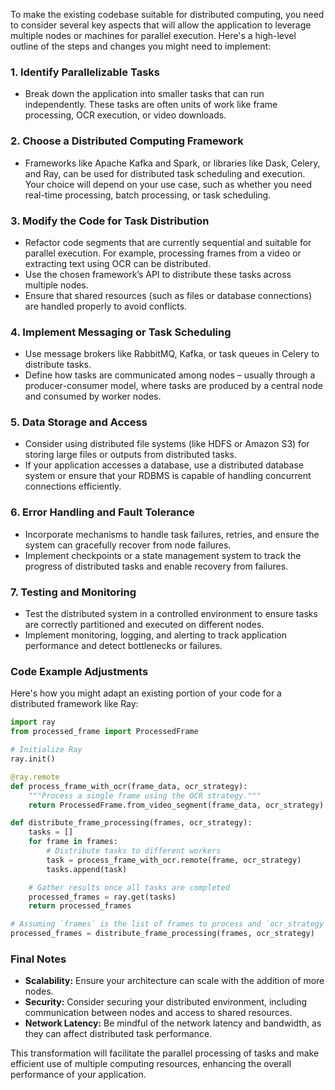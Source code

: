 To make the existing codebase suitable for distributed computing, you need to consider several key aspects that will allow the application to leverage multiple nodes or machines for parallel execution. Here's a high-level outline of the steps and changes you might need to implement:

### 1. **Identify Parallelizable Tasks**
   - Break down the application into smaller tasks that can run independently. These tasks are often units of work like frame processing, OCR execution, or video downloads.

### 2. **Choose a Distributed Computing Framework**
   - Frameworks like Apache Kafka and Spark, or libraries like Dask, Celery, and Ray, can be used for distributed task scheduling and execution. Your choice will depend on your use case, such as whether you need real-time processing, batch processing, or task scheduling.

### 3. **Modify the Code for Task Distribution**
   - Refactor code segments that are currently sequential and suitable for parallel execution. For example, processing frames from a video or extracting text using OCR can be distributed.
   - Use the chosen framework’s API to distribute these tasks across multiple nodes.
   - Ensure that shared resources (such as files or database connections) are handled properly to avoid conflicts.

### 4. **Implement Messaging or Task Scheduling**
   - Use message brokers like RabbitMQ, Kafka, or task queues in Celery to distribute tasks.
   - Define how tasks are communicated among nodes – usually through a producer-consumer model, where tasks are produced by a central node and consumed by worker nodes.

### 5. **Data Storage and Access**
   - Consider using distributed file systems (like HDFS or Amazon S3) for storing large files or outputs from distributed tasks.
   - If your application accesses a database, use a distributed database system or ensure that your RDBMS is capable of handling concurrent connections efficiently.

### 6. **Error Handling and Fault Tolerance**
   - Incorporate mechanisms to handle task failures, retries, and ensure the system can gracefully recover from node failures.
   - Implement checkpoints or a state management system to track the progress of distributed tasks and enable recovery from failures.

### 7. **Testing and Monitoring**
   - Test the distributed system in a controlled environment to ensure tasks are correctly partitioned and executed on different nodes.
   - Implement monitoring, logging, and alerting to track application performance and detect bottlenecks or failures.

### Code Example Adjustments

Here's how you might adapt an existing portion of your code for a distributed framework like Ray:

```python
import ray
from processed_frame import ProcessedFrame

# Initialize Ray
ray.init()

@ray.remote
def process_frame_with_ocr(frame_data, ocr_strategy):
    """Process a single frame using the OCR strategy."""
    return ProcessedFrame.from_video_segment(frame_data, ocr_strategy)

def distribute_frame_processing(frames, ocr_strategy):
    tasks = []
    for frame in frames:
        # Distribute tasks to different workers
        task = process_frame_with_ocr.remote(frame, ocr_strategy)
        tasks.append(task)

    # Gather results once all tasks are completed
    processed_frames = ray.get(tasks)
    return processed_frames

# Assuming `frames` is the list of frames to process and `ocr_strategy` is provided.
processed_frames = distribute_frame_processing(frames, ocr_strategy)
```

### Final Notes

- **Scalability:** Ensure your architecture can scale with the addition of more nodes.
- **Security:** Consider securing your distributed environment, including communication between nodes and access to shared resources.
- **Network Latency:** Be mindful of the network latency and bandwidth, as they can affect distributed task performance.

This transformation will facilitate the parallel processing of tasks and make efficient use of multiple computing resources, enhancing the overall performance of your application.
